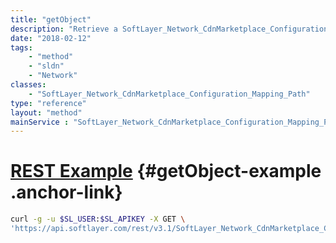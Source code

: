 ```yaml
---
title: "getObject"
description: "Retrieve a SoftLayer_Network_CdnMarketplace_Configuration_Mapping_Path record."
date: "2018-02-12"
tags:
    - "method"
    - "sldn"
    - "Network"
classes:
    - "SoftLayer_Network_CdnMarketplace_Configuration_Mapping_Path"
type: "reference"
layout: "method"
mainService : "SoftLayer_Network_CdnMarketplace_Configuration_Mapping_Path"
---
```


# [REST Example](#getObject-example) <a href="/article/rest/"><i class="fas fa-question"></i></a> {#getObject-example .anchor-link} 
```bash
curl -g -u $SL_USER:$SL_APIKEY -X GET \
'https://api.softlayer.com/rest/v3.1/SoftLayer_Network_CdnMarketplace_Configuration_Mapping_Path/{SoftLayer_Network_CdnMarketplace_Configuration_Mapping_PathID}/getObject'
```
